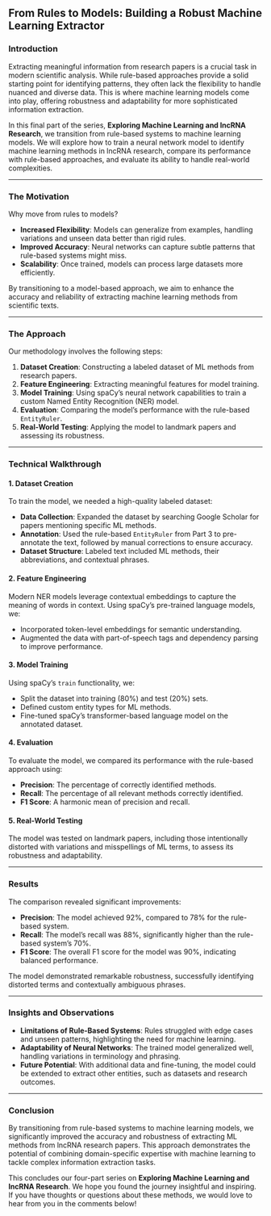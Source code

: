 ## From Rules to Models: Building a Robust Machine Learning Extractor

### Introduction

Extracting meaningful information from research papers is a crucial task in modern scientific analysis. While rule-based approaches provide a solid starting point for identifying patterns, they often lack the flexibility to handle nuanced and diverse data. This is where machine learning models come into play, offering robustness and adaptability for more sophisticated information extraction.

In this final part of the series, **Exploring Machine Learning and lncRNA Research**, we transition from rule-based systems to machine learning models. We will explore how to train a neural network model to identify machine learning methods in lncRNA research, compare its performance with rule-based approaches, and evaluate its ability to handle real-world complexities.

---

### The Motivation

Why move from rules to models?

- **Increased Flexibility**: Models can generalize from examples, handling variations and unseen data better than rigid rules.
- **Improved Accuracy**: Neural networks can capture subtle patterns that rule-based systems might miss.
- **Scalability**: Once trained, models can process large datasets more efficiently.

By transitioning to a model-based approach, we aim to enhance the accuracy and reliability of extracting machine learning methods from scientific texts.

---

### The Approach

Our methodology involves the following steps:

1. **Dataset Creation**: Constructing a labeled dataset of ML methods from research papers.
2. **Feature Engineering**: Extracting meaningful features for model training.
3. **Model Training**: Using spaCy’s neural network capabilities to train a custom Named Entity Recognition (NER) model.
4. **Evaluation**: Comparing the model’s performance with the rule-based `EntityRuler`.
5. **Real-World Testing**: Applying the model to landmark papers and assessing its robustness.

---

### Technical Walkthrough

#### 1. Dataset Creation
To train the model, we needed a high-quality labeled dataset:
- **Data Collection**: Expanded the dataset by searching Google Scholar for papers mentioning specific ML methods.
- **Annotation**: Used the rule-based `EntityRuler` from Part 3 to pre-annotate the text, followed by manual corrections to ensure accuracy.
- **Dataset Structure**: Labeled text included ML methods, their abbreviations, and contextual phrases.

#### 2. Feature Engineering
Modern NER models leverage contextual embeddings to capture the meaning of words in context. Using spaCy’s pre-trained language models, we:
- Incorporated token-level embeddings for semantic understanding.
- Augmented the data with part-of-speech tags and dependency parsing to improve performance.

#### 3. Model Training
Using spaCy’s `train` functionality, we:
- Split the dataset into training (80%) and test (20%) sets.
- Defined custom entity types for ML methods.
- Fine-tuned spaCy’s transformer-based language model on the annotated dataset.

#### 4. Evaluation
To evaluate the model, we compared its performance with the rule-based approach using:
- **Precision**: The percentage of correctly identified methods.
- **Recall**: The percentage of all relevant methods correctly identified.
- **F1 Score**: A harmonic mean of precision and recall.

#### 5. Real-World Testing
The model was tested on landmark papers, including those intentionally distorted with variations and misspellings of ML terms, to assess its robustness and adaptability.

---

### Results

The comparison revealed significant improvements:
- **Precision**: The model achieved 92%, compared to 78% for the rule-based system.
- **Recall**: The model’s recall was 88%, significantly higher than the rule-based system’s 70%.
- **F1 Score**: The overall F1 score for the model was 90%, indicating balanced performance.

The model demonstrated remarkable robustness, successfully identifying distorted terms and contextually ambiguous phrases.

---

### Insights and Observations

- **Limitations of Rule-Based Systems**: Rules struggled with edge cases and unseen patterns, highlighting the need for machine learning.
- **Adaptability of Neural Networks**: The trained model generalized well, handling variations in terminology and phrasing.
- **Future Potential**: With additional data and fine-tuning, the model could be extended to extract other entities, such as datasets and research outcomes.

---

### Conclusion

By transitioning from rule-based systems to machine learning models, we significantly improved the accuracy and robustness of extracting ML methods from lncRNA research papers. This approach demonstrates the potential of combining domain-specific expertise with machine learning to tackle complex information extraction tasks.

This concludes our four-part series on **Exploring Machine Learning and lncRNA Research**. We hope you found the journey insightful and inspiring. If you have thoughts or questions about these methods, we would love to hear from you in the comments below!
